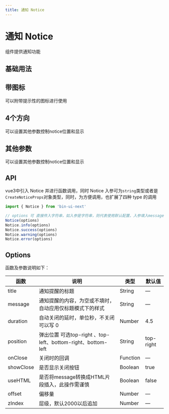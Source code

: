 ```yaml
---
title: 通知 Notice
---
```


# 通知 Notice

组件提供通知功能

## 基础用法

<preview path="./demo/Notice/Basic.vue"></preview>

## 带图标

可以附带提示性的图标进行使用

<preview path="./demo/Notice/TypeIcon.vue"></preview>

## 4个方向

可以设置其他参数控制notice位置和显示

<preview path="./demo/Notice/Position.vue"></preview>

## 其他参数

可以设置其他参数控制notice位置和显示

<preview path="./demo/Notice/Other.vue"></preview>

## API

vue3中引入 Notice 并进行函数调用，同时 Notice 入参可为`string`类型或者是 `CreateNoticeProps`对象类型，同时，为方便调用，也扩展了四种 type 的调用

```ts
import { Notice } from 'bin-ui-next'

// options 可 直接传入字符串，如入参是字符串，则代表使用默认配置，入参填入message属性中进行调用
Notice(options)
Notice.info(options)
Notice.success(options)
Notice.warning(options)
Notice.error(options)
```

## Options

函数及参数说明如下：

| 函数      | 说明                                                         | 类型     | 默认值    |
| --------- | ------------------------------------------------------------ | -------- | --------- |
| title     | 通知提醒的标题                                               | String   | —         |
| message   | 通知提醒的内容，为空或不填时，自动应用仅标题模式下的样式     | String   | —         |
| duration  | 自动关闭的延时，单位秒，不关闭可以写 0                       | Number   | 4.5       |
| position  | 弹出位置 可选top-right 、top-left、bottom-right、bottom-left | String   | top-right |
| onClose   | 关闭时的回调                                                 | Function | —         |
| showClose | 是否显示关闭按钮                                             | Boolean  | true      |
| useHTML   | 是否将message转换成HTML片段插入，此操作需谨慎                | Boolean  | false     |
| offset    | 偏移量                                                       | Number   | —         |
| zIndex    | 层级，默认2000以后追加                                       | Number   | —         |
